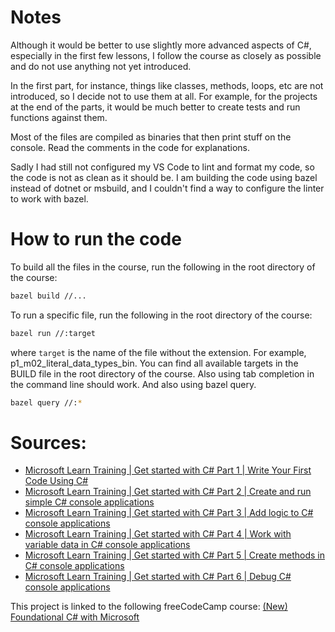 # Notes
Although it would be better to use slightly more advanced aspects of C#, especially in the first few lessons, I follow the course as closely as possible and do not use anything not yet introduced.

In the first part, for instance, things like classes, methods, loops, etc are not introduced, so I decide not to use them at all. For example, for the projects at the end of the parts, it would be much better to create tests and run functions against them.

Most of the files are compiled as binaries that then print stuff on the console. Read the comments in the code for explanations.

Sadly I had still not configured my VS Code to lint and format my code, so the code is not as clean as it should be. I am building the code using bazel instead of dotnet or msbuild, and I couldn't find a way to configure the linter to work with bazel.

# How to run the code
To build all the files in the course, run the following in the root directory of the course:
```bash
bazel build //...
```
To run a specific file, run the following in the root directory of the course:
```bash
bazel run //:target 
```
where `target` is the name of the file without the extension. For example, p1_m02_literal_data_types_bin.
You can find all available targets in the BUILD file in the root directory of the course. Also using tab completion in the command line should work. And also using bazel query.
```bash
bazel query //:*
```

# Sources:
- [Microsoft Learn Training | Get started with C# Part 1 | Write Your First Code Using C#](https://learn.microsoft.com/en-us/training/paths/get-started-c-sharp-part-1/)
- [Microsoft Learn Training | Get started with C# Part 2 | Create and run simple C# console applications](https://learn.microsoft.com/en-us/training/paths/get-started-c-sharp-part-2/)
- [Microsoft Learn Training | Get started with C# Part 3 | Add logic to C# console applications](https://learn.microsoft.com/en-us/training/paths/get-started-c-sharp-part-3/)
- [Microsoft Learn Training | Get started with C# Part 4 | Work with variable data in C# console applications](https://learn.microsoft.com/en-us/training/paths/get-started-c-sharp-part-4/)
- [Microsoft Learn Training | Get started with C# Part 5 | Create methods in C# console applications](https://learn.microsoft.com/en-us/training/paths/get-started-c-sharp-part-5/)
- [Microsoft Learn Training | Get started with C# Part 6 | Debug C# console applications](https://learn.microsoft.com/en-us/training/paths/get-started-c-sharp-part-6/)

This project is linked to the following freeCodeCamp course: [(New) Foundational C# with Microsoft](https://www.freecodecamp.org/learn/foundational-c-sharp-with-microsoft/)